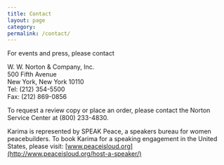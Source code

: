 ```yaml
---
title: Contact
layout: page
category:
permalink: /contact/
---
```

For events and press, please contact

W. W. Norton & Company, Inc.  
500 Fifth Avenue  
New York, New York 10110  
Tel: (212) 354-5500  
Fax: (212) 869-0856  

To request a review copy or place an order, please contact the Norton Service Center at (800) 233-4830.

Karima is represented by SPEAK Peace, a speakers bureau for women peacebuilders. To book Karima for a speaking engagement in the United States, please visit: [www.peaceisloud.org](http://www.peaceisloud.org/host-a-speaker/)